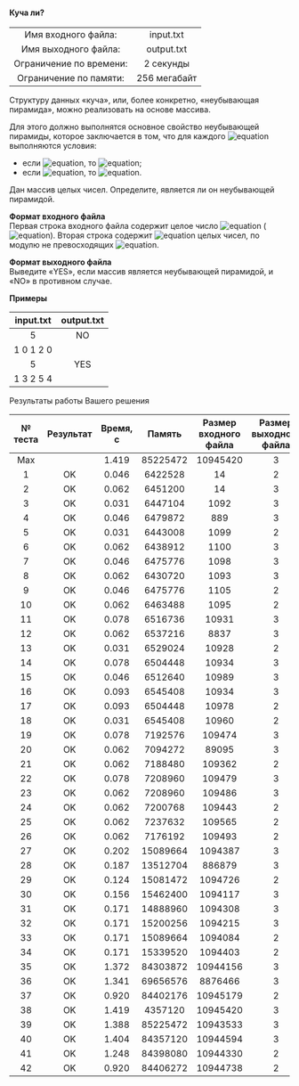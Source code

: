 #### Куча ли? ####


|                          |              |
|:------------------------:|:------------:|
| Имя входного файла:      | input.txt    |
| Имя выходного файла:     | output.txt   |
| Ограничение по времени:  | 2 секунды    |
| Ограничение по памяти:   | 256 мегабайт |

Структуру данных «куча», или, более конкретно, «неубывающая пирамида», можно реализовать на основе массива.

Для этого должно выполнятся основное свойство неубывающей пирамиды, которое заключается в том, что для каждого ![equation](https://latex.codecogs.com/svg.latex?\inline&space;1&space;\le&space;i&space;\le&space;n) выполняются условия:

* если ![equation](https://latex.codecogs.com/svg.latex?\inline&space;2i&space;\leq&space;n), то ![equation](https://latex.codecogs.com/svg.latex?\inline&space;a[i]&space;\leq&space;a[2i]);
* если ![equation](https://latex.codecogs.com/svg.latex?\inline&space;2i&space;&plus;&space;1&space;\leq&space;n), то ![equation](https://latex.codecogs.com/svg.latex?\inline&space;a[i]&space;\leq&space;a[2i&space;&plus;&space;1]).

Дан массив целых чисел. Определите, является ли он неубывающей пирамидой.

__Формат входного файла__<br>
Первая строка входного файла содержит целое число ![equation](http://latex.codecogs.com/svg.latex?\inline&space;n) (![equation](https://latex.codecogs.com/svg.latex?\inline&space;1&space;\le&space;N&space;\le&space;10^6)). Вторая строка содержит ![equation](http://latex.codecogs.com/svg.latex?\inline&space;n) целых чисел, по модулю не превосходящих ![equation](http://latex.codecogs.com/svg.latex?\inline&space;2*10^9).

__Формат выходного файла__<br>
Выведите «YES», если массив является неубывающей пирамидой, и «NO» в противном случае.

__Примеры__

|   input.txt   |  output.txt  |
|:-------------:|:------------:|
| 5             | NO           |
| 1 0 1 2 0     |              |
| 5             | YES          |
| 1 3 2 5 4     |              |

Результаты работы Вашего решения


| № теста | Результат | Время, с |   Память  | Размер входного файла | Размер выходного файла | 
|:-------:|:---------:|:--------:|:---------:|:---------------------:|:----------------------:|
|   Max   |           |  1.419	 |  85225472 |        10945420       | 3	                  |				
|    1	  |    OK     |  0.046   |	 6422528 |	            14       | 2                      |
|    2	  |    OK     |	 0.062   |	 6451200 |	            14       | 3                      |
|    3	  |    OK     |	 0.031   |	 6447104 |	          1092       | 3                      |
|    4	  |    OK     |	 0.046   |	 6479872 |	           889       | 3                      |
|    5	  |    OK     |	 0.031   |	 6443008 |	          1099       | 2                      |
|    6	  |    OK     |	 0.062   |	 6438912 |	          1100       | 3                      |
|    7	  |    OK     |	 0.046   |	 6475776 |	          1098       | 3                      |
|    8	  |    OK     |	 0.062   |	 6430720 |	          1093       | 3                      |
|    9	  |    OK     |	 0.046   |	 6475776 |	          1105       | 2                      |
|   10	  |    OK     |	 0.062   |	 6463488 |	          1095       | 2                      |
|   11	  |    OK     |	 0.078   |	 6516736 |	         10931       | 3                      |
|   12	  |    OK     |	 0.062   |	 6537216 |	          8837       | 3                      |
|   13	  |    OK     |	 0.031   |	 6529024 |	         10928       | 2                      |
|   14	  |    OK     |	 0.078   |	 6504448 |	         10934       | 3                      |
|   15	  |    OK     |	 0.046   |	 6512640 |	         10989       | 3                      |
|   16	  |    OK     |	 0.093   |	 6545408 |	         10934       | 3                      |
|   17	  |    OK     |	 0.093   |	 6504448 |	         10978       | 2                      |
|   18	  |    OK     |	 0.031   |	 6545408 |	         10960       | 2                      |
|   19	  |    OK     |	 0.078   |	 7192576 |	        109474       | 3                      |
|   20	  |    OK     |	 0.062   |	 7094272 |	         89095       | 3                      |
|   21	  |    OK     |	 0.062   |	 7188480 |	        109362       | 2                      |
|   22	  |    OK     |	 0.078   |	 7208960 |	        109479       | 3                      |
|   23	  |    OK     |	 0.062   |	 7208960 |	        109486       | 3                      |
|   24	  |    OK     |	 0.062   |	 7200768 |	        109443       | 2                      |
|   25	  |    OK     |	 0.062   |	 7237632 |	        109565       | 2                      |
|   26	  |    OK     |	 0.062   |	 7176192 |	        109493       | 2                      |
|   27	  |    OK     |	 0.202   |	15089664 |	       1094387       | 3                      |
|   28	  |    OK     |	 0.187   |	13512704 |	        886879       | 3                      |
|   29	  |    OK     |	 0.124   |	15081472 |	       1094726       | 2                      |
|   30	  |    OK     |	 0.156   |	15462400 |	       1094117       | 3                      |
|   31	  |    OK     |	 0.171   |	14888960 |	       1094308       | 3                      |
|   32	  |    OK     |	 0.171   |	15200256 |	       1094215       | 3                      |
|   33	  |    OK     |	 0.171   |	15089664 |	       1094084       | 2                      |
|   34	  |    OK     |	 0.171   |	15339520 |	       1094403       | 2                      |
|   35	  |    OK     |	 1.372   |	84303872 |	      10944156       | 3                      |
|   36	  |    OK     |	 1.341   |	69656576 |	       8876466       | 3                      |
|   37	  |    OK     |	 0.920   |	84402176 |	      10945179       | 2                      |
|   38	  |    OK     |	 1.419   |	 4357120 |	      10945420       | 3                      |
|   39	  |    OK     |	 1.388   |	85225472 |	      10943533       | 3                      |
|   40	  |    OK     |	 1.404   |	84357120 |	      10944594       | 3                      |
|   41	  |    OK     |	 1.248   |	84398080 |	      10944330       | 2                      |
|   42	  |    OK     |	 0.920   |	84406272 |	      10944738       | 2                      |                  |
